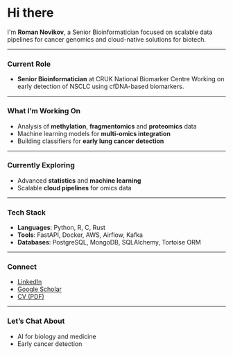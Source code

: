 # Hi there
I'm **Roman Novikov**, a Senior Bioinformatician focused on scalable data pipelines for cancer genomics and cloud-native solutions for biotech.

---

### Current Role
- **Senior Bioinformatician** at CRUK National Biomarker Centre
  Working on early detection of NSCLC using cfDNA-based biomarkers.

---

### What I’m Working On
- Analysis of **methylation**, **fragmentomics** and **proteomics** data
- Machine learning models for **multi-omics integration**
- Building classifiers for **early lung cancer detection**

---

### Currently Exploring
- Advanced **statistics** and **machine learning**
- Scalable **cloud pipelines** for omics data

---

### Tech Stack
- **Languages**: Python, R, C, Rust
- **Tools**: FastAPI, Docker, AWS, Airflow, Kafka
- **Databases**: PostgreSQL, MongoDB, SQLAlchemy, Tortoise ORM

---

### Connect
- [LinkedIn](https://www.linkedin.com/in/r-novikov/)
- [Google Scholar](https://scholar.google.com/citations?user=Mchr5koAAAAJ&hl=eng)
- [CV (PDF)](https://github.com/romelllo/romelllo/blob/master/cv.pdf)

---

### Let’s Chat About
- AI for biology and medicine
- Early cancer detection
